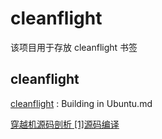 # cleanflight
该项目用于存放 cleanflight 书签


## cleanflight

[cleanflight](https://github.com/cleanflight/cleanflight/blob/master/docs/development/Building%20in%20Ubuntu.md) : Building in Ubuntu.md

[穿越机源码剖析 [1]源码编译](https://www.cnblogs.com/eastgeneral/p/10879584.html)







